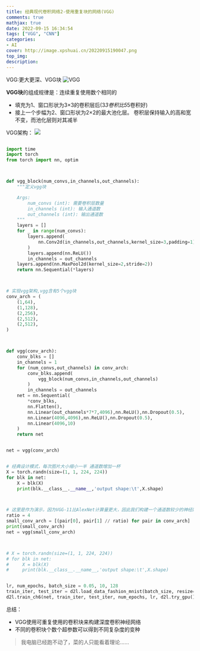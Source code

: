 ```yaml
---
title: 经典现代卷积网络2-使用重复块的网络(VGG)
comments: true
mathjax: true
date: 2022-09-15 16:34:54
tags: ["VGG", "CNN"]
categories:
- AI
cover: http://image.xpshuai.cn/20220915190047.png
top_img:
description:
---
```

<script type="text/javascript" src="/js/src/bai.js"></script>

VGG:更大更深、VGG块
![VGG](http://image.xpshuai.cn/20220915190047.png)



**VGG块**的组成规律是：连续重复使用数个相同的
- 填充为1、窗口形状为3×3的卷积层后(3*3卷积比5*5卷积好)
- 接上一个步幅为2、窗口形状为2×2的最大池化层。
卷积层保持输入的高和宽不变，而池化层则对其减半


VGG架构：
![](http://image.xpshuai.cn/20220915190502.png)





```python

import time
import torch
from torch import nn, optim



def vgg_block(num_convs,in_channels,out_channels):
    """定义vgg块

    Args:
        num_convs (int): 需要卷积层数量
        in_channels (int): 输入通道数
        out_channels (int): 输出通道数
    """
    layers = []
    for _ in range(num_convs):
        layers.append(
            nn.Conv2d(in_channels,out_channels,kernel_size=3,padding=1)
        )
        layers.append(nn.ReLU())
        in_channels = out_channels
    layers.append(nn.MaxPool2d(kernel_size=2,stride=2))
    return nn.Sequential(*layers)



# 实现vgg架构,vgg含有5个vgg块
conv_arch = (
    (1,64),
    (1,128),
    (2,256),
    (2,512),
    (2,512),
)



def vgg(conv_arch):
    conv_blks = []
    in_channels = 1
    for (num_convs,out_channels) in conv_arch:
        conv_blks.append(
            vgg_block(num_convs,in_channels,out_channels)
        )
        in_channels = out_channels
    net = nn.Sequential(
        *conv_blks,
        nn.Flatten(),
        nn.Linear(out_channels*7*7,4096),nn.ReLU(),nn.Dropout(0.5),
        nn.Linear(4096,4096),nn.ReLU(),nn.Dropout(0.5),
        nn.Linear(4096,10)
    )
    return net


net = vgg(conv_arch)


# 经典设计模式，每次图片大小缩小一半 通道数增加一杯
X = torch.randn(size=(1, 1, 224, 224))
for blk in net:
    X = blk(X)
    print(blk.__class__.__name__,'output shape:\t',X.shape)



# 这里是作为演示，因为VGG-11比AlexNet计算量更大，因此我们构建一个通道数较少的神经网络
ratio = 4
small_conv_arch = [(pair[0], pair[1] // ratio) for pair in conv_arch]
print(small_conv_arch)
net = vgg(small_conv_arch)



# X = torch.randn(size=(1, 1, 224, 224))
# for blk in net:
#     X = blk(X)
#     print(blk.__class__.__name__,'output shape:\t',X.shape)


lr, num_epochs, batch_size = 0.05, 10, 128
train_iter, test_iter = d2l.load_data_fashion_mnist(batch_size, resize=224)
d2l.train_ch6(net, train_iter, test_iter, num_epochs, lr, d2l.try_gpu())
```


总结：
- VGG使用可重复使用的卷积块来构建深度卷积神经网络
- 不同的卷积块个数个超参数可以得到不同复杂度的变种


> 我电脑已经跑不动了，菜的人只能看着理论......








